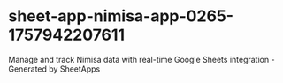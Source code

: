 # sheet-app-nimisa-app-0265-1757942207611
Manage and track Nimisa data with real-time Google Sheets integration - Generated by SheetApps
